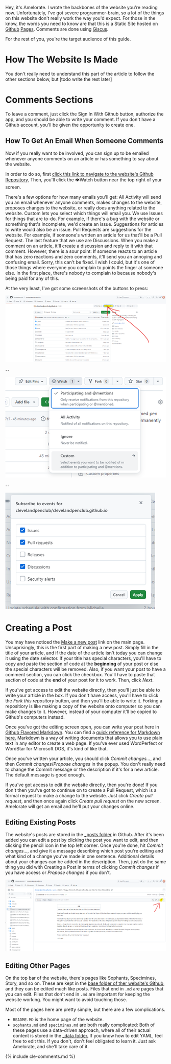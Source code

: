 Hey, it's Amelorate.
I wrote the backbones of the website you're reading now.
Unfortunately, I've got severe programmer-brain, so a lot of the things on this website don't really work the way you'd expect.
For those in the know, the words you need to know are that this is a Static Site hosted on [Github](https://github.com/clevelandpenclub/clevelandpenclub.github.io) [Pages](https://pages.github.com).
Comments are done using [Giscus](https://giscus.app).

For the rest of you, you're the target audience of this guide.

# How The Website Is Made

You don't really need to understand this part of the article to follow the other sections below, but [todo write the rest later]

# Comments Sections

To leave a comment, just click the Sign In With Github button, authorize the app, and you should be able to write your comment.
If you don't have a Github account, you'll be given the opportunity to create one.

## How To Get An Email When Someone Comments

Now if you really want to be involved, you can sign up to be emailed whenever anyone comments on an article or has something to say about the website.

In order to do so, first [click this link to navigate to the website's Github Repository.](https://github.com/clevelandpenclub/clevelandpenclub.github.io)
Then, you'll click the 👁️Watch button near the top right of your screen.

There's a few options for how many emails you'll get: 
All Activity will send you an email whenever anyone comments, makes changes to the website, proposes changes to the website, or really does anything related to the website.
Custom lets you select which things will email you.
We use Issues for things that are to-do.
For example, if there's a bug with the website or something that's incomplete, we'd create an issue.
Suggestions for articles to write would also be an issue.
Pull Requests are suggestions for the website.
For example, if someone's written an article for us that'll be a Pull Request.
The last feature that we use are Discussions.
When you make a comment on an article, it'll create a discussion and reply to it with that comment.
However, there is a sour point: If someone reacts to an article that has zero reactions and zero comments, it'll send you an annoying and confusing email.
Sorry, this can't be fixed.
I wish I could, but it's one of those things where everyone you complain to points the finger at someone else.
In the first place, there's nobody to complain to because nobody's being paid for any of this.

At the very least, I've got some screenshots of the buttons to press:

![Arrow pointing to the Watch button](/assets/CommentTutorial1.png)

--

![Dropdown that appears when you click the Watch button](/assets/CommentTutorial2.png)

--

![Options popup when you click Custom](/assets/CommentTutorial3.png)

# Creating a Post

You may have noticed the [Make a new post](/tools/new-post.html) link on the main page.
Unsuprisingly, this is the first part of making a new post.
Simply fill in the title of your article, and if the date of the article isn't today you can change it using the date selector.
If your title has special characters, you'll have to copy and paste the section of code at the **beginning** of your post or else the special characters will be removed.
Also, if you want your post to have a comment section, you can click the checkbox.
You'll have to paste that section of code at the **end** of your post for it to work.
Then, click *Next*.

If you've got access to edit the website directly, then you'll just be able to write your article in the box.
If you don't have access, you'll have to click the *Fork this repository* button, and then you'll be able to write it.
Forking a repositiory is like making a copy of the website onto computer so you can make changes to it.
However, instead of your computer it'll be copied to Github's computers instead.

Once you've got the editing screen open, you can write your post here in [Github Flavored Markdown](https://docs.github.com/en/get-started/writing-on-github/getting-started-with-writing-and-formatting-on-github/basic-writing-and-formatting-syntax).
You can find a [quick reference for Markdown here.](https://gist.github.com/Myndex/5140d6fe98519bb15c503c490e713233)
Markdown is a way of writing documents that allows you to use plain text in any editor to create a web page.
If you've ever used WordPerfect or WordStar for Microsoft DOS, it's kind of like that.

Once you've written your article, you should click *Commit changes...*, and then *Commit changes*/*Propose changes* in the popup.
You don't really need to change the Commit message or the description if it's for a new article.
The default message is good enough.

If you've got access to edit the website directly, then you're done!
If you don't then you've got to continue on to create a Pull Request, which is a formal request to make a change to the website.
Just click *Create pull request*, and then once again click *Create pull request* on the new screen.
Amelorate will get an email and he'll put your changes online.

## Editing Existing Posts

The website's posts are stored in the [_posts folder](https://github.com/clevelandpenclub/clevelandpenclub.github.io/tree/main/_posts) in Github.
After it's been added you can edit a post by clicking the post you want to edit, and then clicking the pencil icon in the top left corner.
Once you're done, hit *Commit changes...*, and give it a message describing which post you're editing and what kind of a change you've made in one sentence.
Additional details about your changes can be added in the description.
Then, just do the same thing you did with Creating a Post in terms of clicking *Commit changes* if you have access or *Propose changes* if you don't.

![Arrow pointing to the edit button](/assets/EditTutorial.png)

## Editing Other Pages

On the top bar of the website, there's pages like Sophants, Specimines, Story, and so on.
These are kept in the [base folder of ther website's Github](https://github.com/clevelandpenclub/clevelandpenclub.github.io), and they can be edited much like posts.
Files that end in `.md` are pages that you can edit.
Files that don't end in `.md` are important for keeping the website working.
You might want to avoid touching those.

Most of the pages here are pretty simple, but there are a few complications.
* `README.MD` is the home page of the website.
* `sophants.md` and `specimines.md` are both really complicated:
  Both of these pages use a data-driven approach, where all of their actual content is stored in the [_data folder.](https://github.com/clevelandpenclub/clevelandpenclub.github.io/tree/main/_data)
  If you know how to edit YAML, feel free to edit this.
  If you don't, don't feel obligated to learn it.
  Just ask Amelorate, and she'll take care of it.

{% include cle-comments.md %}
